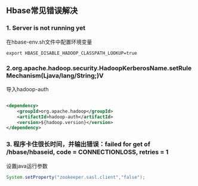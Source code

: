## Hbase常见错误解决

### 1. Server is not running yet

在hbase-env.sh文件中配置环境变量

```shell
export HBASE_DISABLE_HADOOP_CLASSPATH_LOOKUP=true
```

### 2.org.apache.hadoop.security.HadoopKerberosName.setRuleMechanism(Ljava/lang/String;)V

导入hadoop-auth

```xml

<dependency>
    <groupId>org.apache.hadoop</groupId>
    <artifactId>hadoop-auth</artifactId>
    <version>${hadoop.version}</version>
</dependency>
```

### 3. 程序卡住很长时间，并输出错误：failed for get of /hbase/hbaseid, code = CONNECTIONLOSS, retries = 1

设置java运行参数

```java
System.setProperty("zookeeper.sasl.client","false");
```


